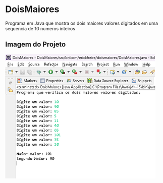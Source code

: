 # DoisMaiores
 Programa em Java que mostra os dois maiores valores digitados em uma sequencia de 10 numeros inteiros

 ## Imagem do Projeto
 ![Dois Maiores](doismaiores.png)
